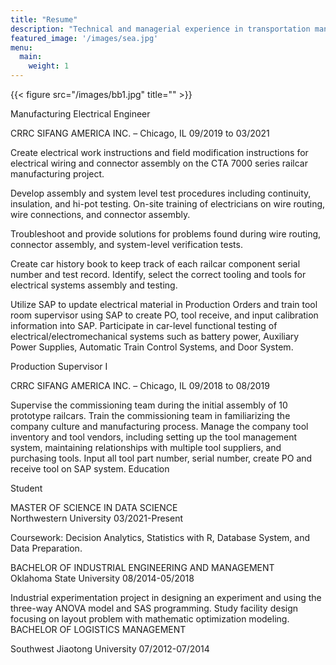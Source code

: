 ```yaml
---
title: "Resume"
description: "Technical and managerial experience in transportation manufacturing industry bringing foundamental standard operation process and perform troubleshooting on-site. Currently pursuing master’s degree in Data Science equipped with analytics skill and machine learning model building. Bilingual in English and Mandarin. Authorized to work for any US employer."
featured_image: '/images/sea.jpg'
menu:
  main:
    weight: 1
---
```

 {{< figure src="/images/bb1.jpg" title="" >}}


Manufacturing Electrical Engineer

CRRC SIFANG AMERICA INC. – Chicago, IL
09/2019 to 03/2021

Create electrical work instructions and field modification instructions for electrical wiring and connector assembly on the CTA 7000 series railcar manufacturing project.

Develop assembly and system level test procedures including continuity, insulation, and hi-pot testing. On-site training of electricians on wire routing, wire connections, and connector assembly. 

Troubleshoot and provide solutions for problems found during wire routing, connector assembly, and system-level verification tests.

Create car history book to keep track of each railcar component serial number and test record. Identify, select the correct tooling and tools for electrical systems assembly and testing.

Utilize SAP to update electrical material in Production Orders and train tool room supervisor using SAP to create PO, tool receive, and input calibration information into SAP. Participate in car-level functional testing of electrical/electromechanical systems such as battery power, Auxiliary Power Supplies, Automatic Train Control Systems, and Door System.

Production Supervisor I

CRRC SIFANG AMERICA INC. – Chicago, IL
09/2018 to 08/2019

Supervise the commissioning team during the initial assembly of 10 prototype railcars.
Train the commissioning team in familiarizing the company culture and manufacturing process.
Manage the company tool inventory and tool vendors, including setting up the tool management system, maintaining relationships with multiple tool suppliers, and purchasing tools.
Input all tool part number, serial number, create PO and receive tool on SAP system.
Education

Student 

MASTER OF SCIENCE IN DATA SCIENCE        
Northwestern University
03/2021-Present

Coursework: Decision Analytics, Statistics with R, Database System, and Data Preparation.

BACHELOR OF INDUSTRIAL ENGINEERING AND MANAGEMENT     
Oklahoma State University
08/2014-05/2018

Industrial experimentation project in designing an experiment and using the three-way ANOVA model and SAS programming.
Study facility design focusing on layout problem with mathematic optimization modeling.
BACHELOR OF LOGISTICS MANAGEMENT

Southwest Jiaotong University
07/2012-07/2014
